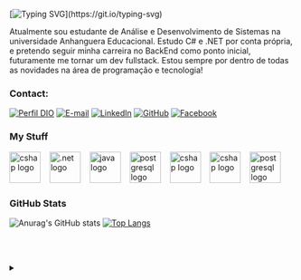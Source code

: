 [![Typing SVG](https://readme-typing-svg.demolab.com?font=Fira+Code&pause=1000&color=00F706&random=false&width=435&lines=Welcome+to+my+hub!)](https://git.io/typing-svg)


<p align="left">Atualmente sou estudante de Análise e Desenvolvimento de Sistemas na universidade Anhanguera Educacional.
Estudo C# e .NET por conta própria, e pretendo seguir minha carreira no BackEnd como ponto inicial, futuramente me tornar um dev fullstack.
Estou sempre por dentro de todas as novidades na área de programação e tecnologia!

<h3 align="left">Contact:</h3>

[![Perfil DIO](https://img.shields.io/badge/-DIO-000?style=for-the-badge&logo=&logoColor=71B7FB&color:FFF&)](https://www.dio.me/users/eduxdudu)
[![E-mail](https://img.shields.io/badge/-Email-000?style=for-the-badge&logo=apple&logoColor=71B7FB&color:FFF&)](mailto:eduxdudu@icloud.com)
[![LinkedIn](https://img.shields.io/badge/-LinkedIn-000?style=for-the-badge&logo=linkedin&logoColor=71B7FB&color:FFF)](https://www.linkedin.com/in/eduardo-rodrigues1988/)
[![GitHub](https://img.shields.io/badge/GitHub-000?style=for-the-badge&logo=github&logoColor=30A3DC)](https://github.com/rodrigueseduardo)
[![Facebook](https://img.shields.io/badge/-Facebook-000?style=for-the-badge&logo=facebook&logoColor=71B7FB&color:FFF)](https://www.facebook.com/rodrigues.o.eduardo)

  
<h3 align="left">My Stuff</h3>
<div align="left">
  <img src="https://seeklogo.com/images/C/c-sharp-c-logo-02F17714BA-seeklogo.com.png" height="55" alt="cshap logo"  />
  <img width="8" />
  <img src="https://upload.wikimedia.org/wikipedia/commons/thumb/e/ee/.NET_Core_Logo.svg/1024px-.NET_Core_Logo.svg.png" height="55" alt=".net logo" />
  <img width="8" />
  <img src="https://cdn.jsdelivr.net/gh/devicons/devicon/icons/java/java-original.svg" height="55" alt="java logo"  />
  <img width="8" />
  <img src="https://cdn.jsdelivr.net/gh/devicons/devicon/icons/postgresql/postgresql-original.svg" height="55" alt="postgresql logo"  />
  <img width="8" />
  <img src="https://upload.wikimedia.org/wikipedia/commons/a/ae/Github-desktop-logo-symbol.svg" height="55" alt="cshap logo"  />
  <img width="8" />
  <img src="https://git-scm.com/images/logo@2x.png" height="55" alt="cshap logo"  />
  <img width="8" />
  <img src="https://draculatheme.com/images/hero/dracula-icon.svg" height="55" alt="postgresql logo"  />
  <img width="8" />
</div>

<h3>GitHub Stats</h3>

![Anurag's GitHub stats](https://github-readme-stats.vercel.app/api?username=rodrigueseduardo&show_icons=true&theme=dracula&hide=issues&hide_title=true)
[![Top Langs](https://github-readme-stats.vercel.app/api/top-langs/?username=rodrigueseduardo&theme=dracula&layout=compact)](https://github.com/rodrigueseduardo/github-readme-stats)

<br><br>

<details align="left">
  <summary></summary> 
 
  - Badges by <a href="https://shields.io/">shields.io</a>.
  - GitHub Stats by <a href="https://github.com/anuraghazra/github-readme-stats">anuraghazra</a>.
 
  <div align="right">Made by <a href="https://github.com/rodrigueseduardo">Eduardo Rodrigues 'PhazonX'</a>.</div>

</details>
